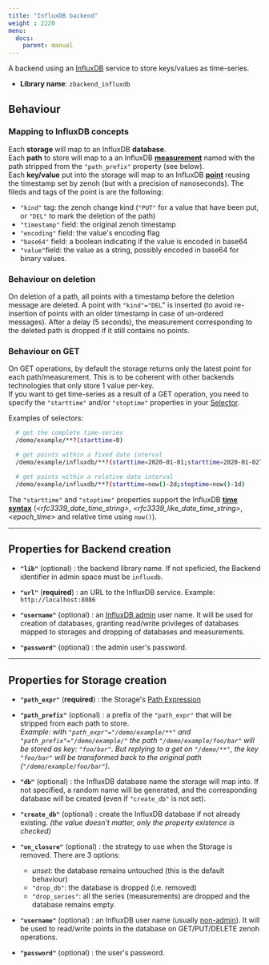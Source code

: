 ```yaml
---
title: "InfluxDB backend"
weight : 2220
menu:
  docs:
    parent: manual
---
```



A backend using an [InfluxDB](https://docs.influxdata.com/influxdb) service to store keys/values as time-series.

 - **Library name**: `zbackend_influxdb`

## Behaviour

### Mapping to InfluxDB concepts
Each **storage** will map to an InfluxDB **database**.  
Each **path** to store will map to a an InfluxDB
[**measurement**](https://docs.influxdata.com/influxdb/v1.8/concepts/key_concepts/#measurement)
named with the path stripped from the `"path_prefix"` property (see below).  
Each **key/value** put into the storage will map to an InfluxDB
[**point**](https://docs.influxdata.com/influxdb/v1.8/concepts/key_concepts/#point) reusing the timestamp set by zenoh
(but with a precision of nanoseconds). The fileds and tags of the point is are the following:
 - `"kind"` tag: the zenoh change kind (`"PUT"` for a value that have been put, or `"DEL"` to mark the deletion of the path)
 - `"timestamp"` field: the original zenoh timestamp
 - `"encoding"` field: the value's encoding flag
 - `"base64"` field: a boolean indicating if the value is encoded in base64
 - `"value"`field: the value as a string, possibly encoded in base64 for binary values.

### Behaviour on deletion
On deletion of a path, all points with a timestamp before the deletion message are deleted.
A point with `"kind"="DEL`" is inserted (to avoid re-insertion of points with an older timestamp in case of un-ordered messages).
After a delay (5 seconds), the measurement corresponding to the deleted path is dropped if it still contains no points.

### Behaviour on GET
On GET operations, by default the storage returns only the latest point for each path/measurement.
This is to be coherent with other backends technologies that only store 1 value per-key.  
If you want to get time-series as a result of a GET operation, you need to specify the `"starttime"` and/or `"stoptime"`
properties in your [Selector](../abstractions#selector).

Examples of selectors:
```bash
  # get the complete time-series
  /demo/example/**?(starttime=0)

  # get points within a fixed date interval
  /demo/example/influxdb/**?(starttime=2020-01-01;starttime=2020-01-02T12:00:00.000000000Z)

  # get points within a relative date interval
  /demo/example/influxdb/**?(starttime=now()-2d;stoptime=now()-1d)
```

The `"starttime"` and `"stoptime"` properties support the InfluxDB **[time syntax](https://docs.influxdata.com/influxdb/v1.8/query_language/explore-data/#time-syntax)** (*<rfc3339_date_time_string>*, *<rfc3339_like_date_time_string>*, *<epoch_time>* and relative time using `now()`).

---------
## Properties for Backend creation

- **`"lib"`** (optional) : the backend library name. If not speficied, the Backend identifier in admin space must be `influxdb`.

- **`"url"`** (**required**) : an URL to the InfluxDB service. Example: `http://localhost:8086`

- **`"username"`** (optional) : an [InfluxDB admin](https://docs.influxdata.com/influxdb/v1.8/administration/authentication_and_authorization/#admin-users) user name. It will be used for creation of databases, granting read/write privileges of databases mapped to storages and dropping of databases and measurements.

- **`"password"`** (optional) : the admin user's password.


---------
## Properties for Storage creation

- **`"path_expr"`** (**required**) : the Storage's [Path Expression](../abstractions#path-expression)

- **`"path_prefix"`** (optional) : a prefix of the `"path_expr"` that will be stripped from each path to store.  
  _Example: with `"path_expr"="/demo/example/**"` and `"path_prefix"="/demo/example/"` the path `"/demo/example/foo/bar"` will be stored as key: `"foo/bar"`. But replying to a get on `"/demo/**"`, the key `"foo/bar"` will be transformed back to the original path (`"/demo/example/foo/bar"`)._

- **`"db"`** (optional) : the InfluxDB database name the storage will map into. If not specified, a random name will be generated, and the corresponding database will be created (even if `"create_db"` is not set).

- **`"create_db"`** (optional) : create the InfluxDB database if not already existing. *(the value doesn't matter, only the property existence is checked)*

- **`"on_closure"`** (optional) : the strategy to use when the Storage is removed. There are 3 options:
  - *unset*: the database remains untouched (this is the default behaviour)
  - `"drop_db"`: the database is dropped (i.e. removed)
  - `"drop_series"`: all the series (measurements) are dropped and the database remains empty.

- **`"username"`** (optional) : an InfluxDB user name (usually [non-admin](https://docs.influxdata.com/influxdb/v1.8/administration/authentication_and_authorization/#non-admin-users)). It will be used to read/write points in the database on GET/PUT/DELETE zenoh operations.

- **`"password"`** (optional) : the user's password.
